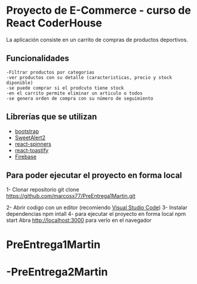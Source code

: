 # Proyecto de E-Commerce - curso de React CoderHouse

La aplicación consiste en un carrito de compras de productos deportivos.


## Funcionalidades
    -Filtrar productos por categorias
    -ver productos con su detalle (caracteristicas, precio y stock diponible)
    -se puede comprar si el prodcuto tiene stock
    -en el carrito permite eliminar un articulo o todos
    -se genera orden de compra con su número de seguimiento


## Librerías que se utilizan

- [bootstrap](https://react-bootstrap.github.io/)
- [SweetAlert2](https://sweetalert2.github.io/recipe-gallery/sweetalert2-react.html)
- [react-spinners](https://www.davidhu.io/react-spinners/)
- [react-toastify](https://www.npmjs.com/package/react-toastify)
- [Firebase](https://firebase.google.com/)  


## Para poder ejecutar el proyecto en forma local

1- Clonar repositorio
    git clone https://github.com/marcosx77/PreEntrega1Martin.git

2- Abrir codigo con un editor  (recomiendo [Visual Studio Code](https://code.visualstudio.com/))
3- Instalar dependencias
    npm intall
4- para ejecutar el proyecto en forma local
    npm start
 Abra [http://localhost:3000](http://localhost:3000)  para verlo en el navegador   

# PreEntrega1Martin
# -PreEntrega2Martin
